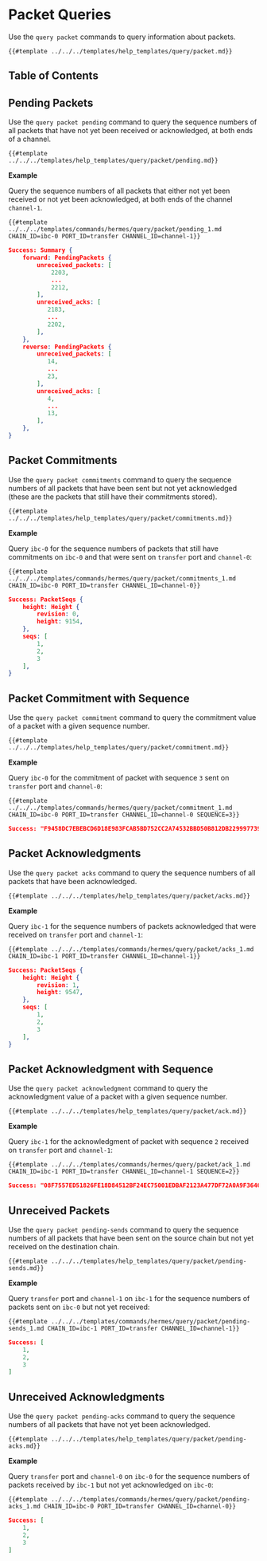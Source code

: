
# Packet Queries

Use the `query packet` commands to query information about packets.


```shell
{{#template ../../../templates/help_templates/query/packet.md}}
```

## Table of Contents

<!-- toc -->


## Pending Packets

Use the `query packet pending` command to query the sequence numbers of all packets that have not yet been received or acknowledged, at both ends of a channel.

```shell
{{#template ../../../templates/help_templates/query/packet/pending.md}}
```

__Example__

Query the sequence numbers of all packets that either not yet been received or not yet been acknowledged, at both ends of the channel `channel-1`.

```shell
{{#template ../../../templates/commands/hermes/query/packet/pending_1.md CHAIN_ID=ibc-0 PORT_ID=transfer CHANNEL_ID=channel-1}}
```

```json
Success: Summary {
    forward: PendingPackets {
        unreceived_packets: [
            2203,
            ...
            2212,
        ],
        unreceived_acks: [
           2183,
           ...
           2202,
        ],
    },
    reverse: PendingPackets {
        unreceived_packets: [
           14,
           ...
           23,
        ],
        unreceived_acks: [
           4,
           ...
           13,
        ],
    },
}
```


## Packet Commitments

Use the `query packet commitments` command to query the sequence numbers of all packets that have been sent but not yet acknowledged (these are the packets that still have their commitments stored).

```shell
{{#template ../../../templates/help_templates/query/packet/commitments.md}}
```

__Example__

Query `ibc-0` for the sequence numbers of packets that still have commitments on `ibc-0` and that were sent on `transfer` port and `channel-0`:

```shell
{{#template ../../../templates/commands/hermes/query/packet/commitments_1.md CHAIN_ID=ibc-0 PORT_ID=transfer CHANNEL_ID=channel-0}}
```

```json
Success: PacketSeqs {
    height: Height {
        revision: 0,
        height: 9154,
    },
    seqs: [
        1,
        2,
        3
    ],
}
```

## Packet Commitment with Sequence

Use the `query packet commitment` command to query the commitment value of a packet with a given sequence number.

```shell
{{#template ../../../templates/help_templates/query/packet/commitment.md}}
```

__Example__

Query `ibc-0` for the commitment of packet with sequence `3` sent on `transfer` port and `channel-0`:

```shell
{{#template ../../../templates/commands/hermes/query/packet/commitment_1.md CHAIN_ID=ibc-0 PORT_ID=transfer CHANNEL_ID=channel-0 SEQUENCE=3}}
```

```json
Success: "F9458DC7EBEBCD6D18E983FCAB5BD752CC2A74532BBD50B812DB229997739EFC"
```

## Packet Acknowledgments

Use the `query packet acks` command to query the sequence numbers of all packets that have been acknowledged.

```shell
{{#template ../../../templates/help_templates/query/packet/acks.md}}
```

__Example__

Query `ibc-1` for the sequence numbers of packets acknowledged that were received on `transfer` port and `channel-1`:

```shell
{{#template ../../../templates/commands/hermes/query/packet/acks_1.md CHAIN_ID=ibc-1 PORT_ID=transfer CHANNEL_ID=channel-1}}
```

```json
Success: PacketSeqs {
    height: Height {
        revision: 1,
        height: 9547,
    },
    seqs: [
        1,
        2,
        3
    ],
}
```

## Packet Acknowledgment with Sequence

Use the `query packet acknowledgment` command to query the acknowledgment value of a packet with a given sequence number.

```shell
{{#template ../../../templates/help_templates/query/packet/ack.md}}
```

__Example__

Query `ibc-1` for the acknowledgment of packet with sequence `2` received on `transfer` port and `channel-1`:

```shell
{{#template ../../../templates/commands/hermes/query/packet/ack_1.md CHAIN_ID=ibc-1 PORT_ID=transfer CHANNEL_ID=channel-1 SEQUENCE=2}}
```

```json
Success: "08F7557ED51826FE18D84512BF24EC75001EDBAF2123A477DF72A0A9F3640A7C"
```

## Unreceived Packets

Use the `query packet pending-sends` command to query the sequence numbers of all packets that have been sent on the source chain but not yet received on the destination chain.

```shell
{{#template ../../../templates/help_templates/query/packet/pending-sends.md}}
```

__Example__

Query `transfer` port and `channel-1` on `ibc-1` for the sequence numbers of packets sent on `ibc-0` but not yet received:

```shell
{{#template ../../../templates/commands/hermes/query/packet/pending-sends_1.md CHAIN_ID=ibc-1 PORT_ID=transfer CHANNEL_ID=channel-1}}
```

```json
Success: [
    1,
    2,
    3
]
```

## Unreceived Acknowledgments

Use the `query packet pending-acks` command to query the sequence numbers of all packets that have not yet been acknowledged.

```shell
{{#template ../../../templates/help_templates/query/packet/pending-acks.md}}
```

__Example__

Query `transfer` port and `channel-0` on `ibc-0` for the sequence numbers of packets received by `ibc-1` but not yet acknowledged on `ibc-0`:

```shell
{{#template ../../../templates/commands/hermes/query/packet/pending-acks_1.md CHAIN_ID=ibc-0 PORT_ID=transfer CHANNEL_ID=channel-0}}
```

```json
Success: [
    1,
    2,
    3
]
```
